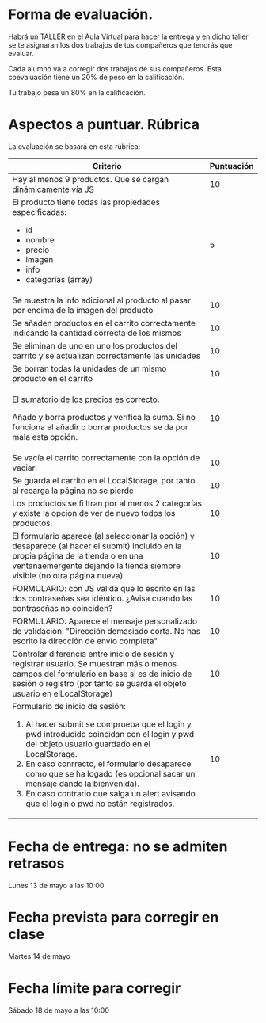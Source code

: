 # Forma de evaluación. 

Habrá un TALLER en el Aula Virtual para hacer la entrega y en dicho taller se te asignaran los dos trabajos de tus compañeros que tendrás que evaluar.

Cada alumno va a corregir dos trabajos de sus compañeros. Esta coevaluación tiene un 20% de peso en la calificación.

Tu trabajo pesa un 80% en la calificación.


# Aspectos a puntuar. Rúbrica

La evaluación se basará en esta rúbrica:

<table>
  <thead>
    <tr>
      <th>Criterio</th>
      <th>Puntuación</th>
    </tr>
  </thead>
  <tbody>
    <tr>
      <td>Hay al menos 9 productos. Que se cargan dinámicamente vía JS</td>
      <td>10</td>
    </tr>
    <tr>
      <td>El producto tiene todas las propiedades especificadas:
        <ul>
          <li>id</li>
          <li>nombre</li>
          <li>precio</li>
          <li>imagen</li>
          <li>info</li>
          <li>categorías (array)</li>
        </ul>
      <td>5</td>
    </tr>
    <tr>
      <td>Se muestra la info adicional al producto al pasar por encima de la imagen del producto</td>
      <td>10</td>
    </tr>
    <tr>
      <td>Se añaden productos en el carrito correctamente indicando la cantidad correcta de los mismos</td>
      <td>10</td>
    </tr>
    <tr>
      <td>Se eliminan de uno en uno los productos del carrito y se actualizan correctamente las unidades</td>
      <td>10</td>
    </tr>
    <tr>
      <td>Se borran todas la unidades de un mismo producto en el carrito</td>
      <td>10</td>
    </tr>
    <tr>
      <td><p>El sumatorio de los precios es correcto.</p><p>Añade y borra productos y verifica la suma. Si no funciona el añadir o borrar productos se da por mala esta opción.</p></td>
      <td>10</td>
    </tr>
    <tr>
      <td>Se vacía el carrito correctamente con la opción de vaciar.</td>
      <td>10</td>
    </tr>
    <tr>
      <td>Se guarda el carrito en el LocalStorage, por tanto al recarga la página no se pierde</td>
      <td>10</td>
    </tr>
    <tr>
      <td>Los productos se fi ltran por al menos 2 categorías y existe la opción de ver de nuevo todos los productos.</td>
      <td>10</td>
    </tr>
    <tr>
      <td>El formulario aparece (al seleccionar la opción) y desaparece (al hacer el submit) incluido en la propia página de la tienda o en una ventanaemergente dejando la tienda siempre visible (no otra página nueva)</td>
      <td>10</td>
    </tr>
    <tr>
      <td>FORMULARIO: con JS valida que lo escrito en las dos contraseñas sea idéntico. ¿Avisa cuando las contraseñas no coinciden?</td>
      <td>10</td>
    </tr>
    <tr>
      <td>FORMULARIO: Aparece el mensaje personalizado de validación: "Dirección demasiado corta. No has escrito la dirección de envío completa"</td>
      <td>10</td>
    </tr>
    <tr>
      <td>Controlar diferencia entre inicio de sesión y registrar usuario. Se muestran más o menos campos del formulario en base si es de inicio de sesión o registro (por tanto se guarda el objeto usuario en elLocalStorage)</td>
      <td>10</td>
    </tr>
    <tr>
      <td>Formulario de inicio de sesión:
          <ol>
            <li>Al hacer submit se comprueba que el login y pwd introducido coincidan con el login y pwd del objeto usuario guardado en el LocalStorage.</li>
            <li>En caso conrrecto, el formulario desaparece como que se ha logado (es opcional sacar un mensaje dando la bienvenida).</li>
            <li>En caso contrario que salga un alert avisando que el login o pwd no están registrados.</li>
      </td>
      <td>10</td>
    </tr>
    
  </tbody>
</table>

# Fecha de entrega: no se admiten retrasos
Lunes 13 de mayo a las 10:00

# Fecha prevista para corregir en clase
Martes 14 de mayo

# Fecha límite para corregir
Sábado 18 de mayo a las 10:00


